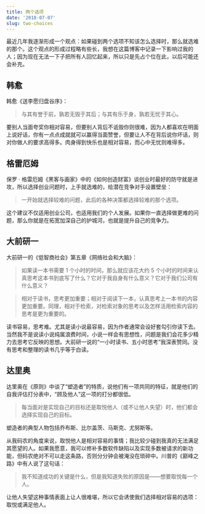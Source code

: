 ```yaml
---
title: 两个选项
date: '2018-07-07'
slug: two-choices
---
```


最近几年我逐渐形成一个观点：如果碰到两个选项不知该怎么选择时，那么就选难的那个。这个观点的形成过程略有些长，我想在这篇博客中记录一下影响过我的人；因为现在无法一下子把所有人回忆起来，所以只是先占个位在此，以后可能还会补充。

## 韩愈

韩愈《送李愿归盘谷序》：

> 与其有誉于前，孰若无毁于其后；与其有乐于身，孰若无忧于其心。

要别人当面夸奖你相对容易，但要别人背后不诋毁你则很难，因为人都喜欢在明面上说好话，你有一点点成就就可以赢得当面赞誉，但要让人不在背后说你坏话，则对你做人的要求高得多。肉身得到快乐也是相对容易，而心中无忧则难得多。

## 格雷厄姆

保罗 · 格雷厄姆《黑客与画家》中的《如何创造财富》谈创业时最好的防守就是进攻，所以选择创业问题时，上手就选难的，给潜在竞争对手设置壁垒：

> 一开始就选择较难的问题，此后的各种决策都选择较难的那个选项。

这个建议不仅适用创业公司，也适用我们的个人发展。如果你一直选择做更难的问题，那么你就是在拓宽加深自己的护城河，也就是提升自己的竞争力。

## 大前研一

大前研一的《低智商社会》第五章《网络社会和大脑》：

> 如果读一本书需要 1 个小时的时间，那么就应该花大约 5 个小时的时间来认真思考这本书到底写了什么？它对于我自身有什么意义？它对于我们公司有什么意义？

> 相对于读书，思考更加重要；相对于阅读下一本，认真思考上一本书的内容更加重要。同理，相对于检索，对检索对象的思考以及怎样活用检索内容的思考是更为重要的。

读书容易，思考难。尤其是读小说最容易，因为作者通常会设好套勾引你读下去。当然我不是说读小说纯属浪费时间，小说一样会有思想性，问题是我们会花多少精力去思考它反映的思想。大前研一说的“一小时读书、五小时思考”我深表赞同。没有思考和整理的读书几乎等于白读。

## 达里奥

达里奥在《原则》中谈了“塑造者”的特质，说他们有一项共同的特征，就是他们的自我评估打分表中，“顾及他人”这一项的打分都很低。

> 每当面对是实现自己的目标还是取悦他人（或不让他人失望）时，他们都会选择实现自己的目标。

塑造者的典型人物包括乔布斯、比尔盖茨、马斯克、尤努斯等。

从我码农的角度来说，取悦他人是相对容易的事情；我比较少碰到我真的无法满足其愿望的人。如果我愿意，我可以修补多数软件缺陷以及实现多数被请求的新功能，但码农绝对不可以走这条路，否则分分钟会被淹没在琐碎中。川普的《巅峰之路》中有人说了这句话：

> 我不知道成功的关键是什么，但是我知道失败的原因是——想要取悦每一个人。

让他人失望这种事情表面上让人很难堪，所以它会诱使我们选择相对容易的选项：取悦或满足他人。
